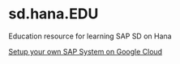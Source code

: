 # sd.hana.EDU
Education resource for learning SAP SD on Hana

[Setup your own SAP System on Google Cloud](setup_sap_system_on_google_cloud.md)